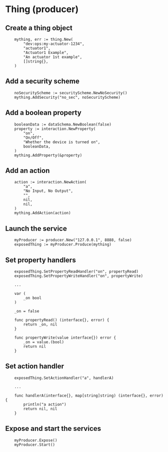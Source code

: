 # Thing (producer)
## Create a thing object
```
	mything, err := thing.New(
		"dev:ops:my-actuator-1234",
		"actuator1",
		"Actuator1 Example",
		"An actuator 1st example",
		[]string{},
	)
```

## Add a security scheme
```
	noSecurityScheme := securityScheme.NewNoSecurity()
	mything.AddSecurity("no_sec", noSecurityScheme)
```

## Add a boolean property
```
	booleanData := dataSchema.NewBoolean(false)
	property := interaction.NewProperty(
		"on",
		"On/Off",
		"Whether the device is turned on",
		booleanData,
	)
	mything.AddProperty(&property)
```

## Add an action
```
	action := interaction.NewAction(
		"a",
		"No Input, No Output",
		"",
		nil,
		nil,
	)
	mything.AddAction(action)
```

## Launch the service
```
	myProducer := producer.New("127.0.0.1", 8888, false)
	exposedThing := myProducer.Produce(mything)
```

## Set property handlers
```
	exposedThing.SetPropertyReadHandler("on", propertyRead)
	exposedThing.SetPropertyWriteHandler("on", propertyWrite)
	
	...

	var (
		_on bool
	)
	
	_on = false

	func propertyRead() (interface{}, error) {
		return _on, nil
	}

	func propertyWrite(value interface{}) error {
		_on = value.(bool)
		return nil
	}
```

## Set action handler
```
	exposedThing.SetActionHandler("a", handlerA)

	...

	func handlerA(interface{}, map[string]string) (interface{}, error) {
		println("a action")
		return nil, nil
	}
```

## Expose and start the services
```
	myProducer.Expose()
	myProducer.Start()
```
